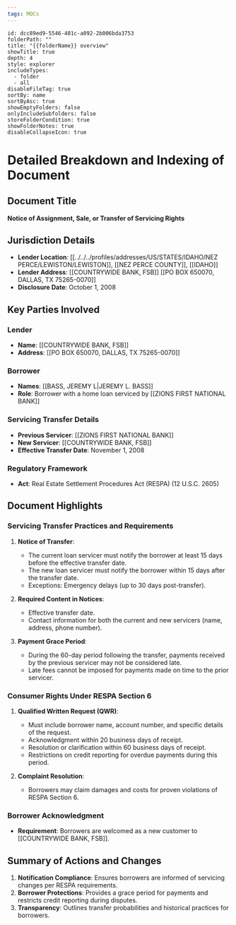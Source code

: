 ```yaml
---
tags: MOCs
---
```

```folder-overview
id: dcc89ed9-5546-401c-a092-2b006bda3753
folderPath: ""
title: "{{folderName}} overview"
showTitle: true
depth: 4
style: explorer
includeTypes:
  - folder
  - all
disableFileTag: true
sortBy: name
sortByAsc: true
showEmptyFolders: false
onlyIncludeSubfolders: false
storeFolderCondition: true
showFolderNotes: true
disableCollapseIcon: true
```
# Detailed Breakdown and Indexing of Document

## Document Title
**Notice of Assignment, Sale, or Transfer of Servicing Rights** 

## Jurisdiction Details
- **Lender Location**:  [[../../../profiles/addresses/US/STATES/IDAHO/NEZ PERCE/LEWISTON/LEWISTON]], [[NEZ PERCE COUNTY]], [[IDAHO]] 
- **Lender Address**: [[COUNTRYWIDE BANK, FSB]] [[PO BOX 650070, DALLAS, TX 75265-0070]] 
- **Disclosure Date**: October 1, 2008 

## Key Parties Involved
### Lender
- **Name**: [[COUNTRYWIDE BANK, FSB]]
- **Address**: [[PO BOX 650070, DALLAS, TX 75265-0070]] 

### Borrower
- **Names**: [[BASS, JEREMY L|JEREMY L. BASS]]
- **Role**: Borrower with a home loan serviced by [[ZIONS FIRST NATIONAL BANK]] 

### Servicing Transfer Details
- **Previous Servicer**: [[ZIONS FIRST NATIONAL BANK]]
- **New Servicer**: [[COUNTRYWIDE BANK, FSB]]
- **Effective Transfer Date**: November 1, 2008 

### Regulatory Framework
- **Act**: Real Estate Settlement Procedures Act (RESPA) (12 U.S.C. 2605) 

## Document Highlights

### Servicing Transfer Practices and Requirements
1. **Notice of Transfer**:
   - The current loan servicer must notify the borrower at least 15 days before the effective transfer date. 
   - The new loan servicer must notify the borrower within 15 days after the transfer date. 
   - Exceptions: Emergency delays (up to 30 days post-transfer). 

2. **Required Content in Notices**:
   - Effective transfer date. 
   - Contact information for both the current and new servicers (name, address, phone number). 

3. **Payment Grace Period**:
   - During the 60-day period following the transfer, payments received by the previous servicer may not be considered late. 
   - Late fees cannot be imposed for payments made on time to the prior servicer. 

### Consumer Rights Under RESPA Section 6
1. **Qualified Written Request (QWR)**:
   - Must include borrower name, account number, and specific details of the request. 
   - Acknowledgment within 20 business days of receipt. 
   - Resolution or clarification within 60 business days of receipt. 
   - Restrictions on credit reporting for overdue payments during this period. 

2. **Complaint Resolution**:
   - Borrowers may claim damages and costs for proven violations of RESPA Section 6. 

### Borrower Acknowledgment
- **Requirement**: Borrowers are welcomed as a new customer to [[COUNTRYWIDE BANK, FSB]]. 

## Summary of Actions and Changes
1. **Notification Compliance**: Ensures borrowers are informed of servicing changes per RESPA requirements. 
2. **Borrower Protections**: Provides a grace period for payments and restricts credit reporting during disputes. 
3. **Transparency**: Outlines transfer probabilities and historical practices for borrowers. 
